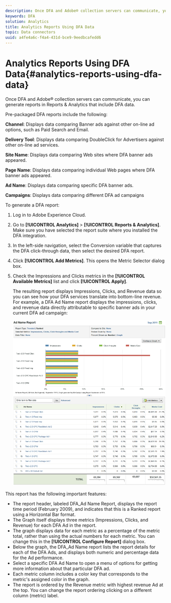 ```yaml
---
description: Once DFA and Adobe® collection servers can communicate, you can generate reports in Reports & Analytics that include DFA data.
keywords: DFA
solution: Analytics
title: Analytics Reports Using DFA Data
topic: Data connectors
uuid: a4fe4a6c-f4a4-431d-bce9-9eedbcafedd6
---
```


# Analytics Reports Using DFA Data{#analytics-reports-using-dfa-data}

Once DFA and Adobe® collection servers can communicate, you can generate reports in Reports & Analytics that include DFA data.

 Pre-packaged DFA reports include the following:

**Channel**: Displays data comparing Banner ads against other on-line ad options, such as Paid Search and Email.

**Delivery Tool**: Displays data comparing DoubleClick for Advertisers against other on-line ad services.

**Site Name**: Displays data comparing Web sites where DFA banner ads appeared.

**Page Name**: Displays data comparing individual Web pages where DFA banner ads appeared.

**Ad Name**: Displays data comparing specific DFA banner ads.

**Campaigns**: Displays data comparing different DFA ad campaigns

To generate a DFA report:

1. Log in to Adobe Experience Cloud.
1. Go to **[!UICONTROL Analytics]** > **[!UICONTROL Reports & Analytics]**. Make sure you have selected the report suite where you installed the DFA integration.

1. In the left-side navigation, select the Conversion variable that captures the DFA click-through data, then select the desired DFA report.
1. Click **[!UICONTROL Add Metrics]**. This opens the Metric Selector dialog box.
1. Check the Impressions and Clicks metrics in the **[!UICONTROL Available Metrics]** list and click **[!UICONTROL Apply]**.

   The resulting report displays Impressions, Clicks, and Revenue data so you can see how your DFA services translate into bottom-line revenue.
   For example, a DFA Ad Name report displays the impressions, clicks, and revenue data directly attributable to specific banner ads in your current DFA ad campaign:

   ![](assets/DFA_ad_name_report-sc15.png)

This report has the following important features:

* The report header, labeled DFA_Ad Name Report, displays the report time period (February 2009), and indicates that this is a Ranked report using a Horizontal Bar format.
* The Graph itself displays three metrics (Impressions, Clicks, and Revenue) for each DFA Ad in the report.
* The graph displays data for each metric as a percentage of the metric total, rather than using the actual numbers for each metric. You can change this in the **[!UICONTROL Configure Report]** dialog box.
* Below the graph, the DFA_Ad Name report lists the report details for each of the DFA Ads, and displays both numeric and percentage data for the Ad performance.
* Select a specific DFA Ad Name to open a menu of options for getting more information about that particular DFA ad.
* Each metric column includes a color key that corresponds to the metric's assigned color in the graph.
* The report is ordered by the Revenue metric with highest revenue Ad at the top. You can change the report ordering clicking on a different column (metric) label.

